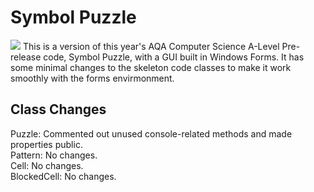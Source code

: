 # Symbol Puzzle
<html><img src="https://i.imgur.com/W0bOdSB.png" /img></html>
This is a version of this year's AQA Computer Science A-Level Pre-release code, Symbol Puzzle, with a GUI built in Windows Forms. It has some minimal changes to the skeleton code classes to make it work smoothly with the forms envirmonment.</br>

## Class Changes
Puzzle: Commented out unused console-related methods and made properties public.</br>
Pattern: No changes.</br>
Cell: No changes.</br>
BlockedCell: No changes.

